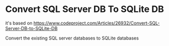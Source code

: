 # Convert SQL Server DB To SQLite DB
it's based on https://www.codeproject.com/Articles/26932/Convert-SQL-Server-DB-to-SQLite-DB

Convert the existing SQL server databases to SQLite databases
